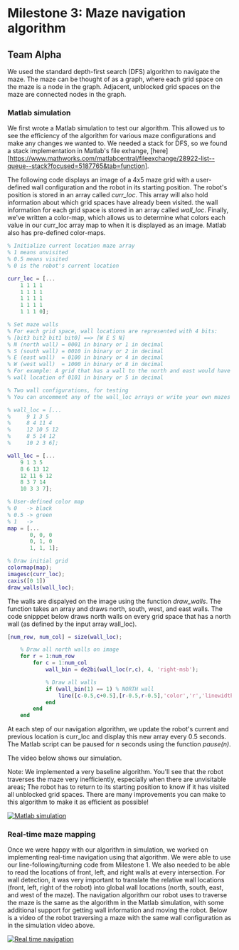 # Milestone 3: Maze navigation algorithm
## Team Alpha

We used the standard depth-first search (DFS) algorithm to navigate the maze. The maze can be thought of as a graph, where each grid space on the maze is a node in the graph. Adjacent, unblocked grid spaces on the maze are connected nodes in the graph. 

### Matlab simulation

We first wrote a Matlab simulation to test our algorithm. This allowed us to see the efficiency of the algorithm for various maze configurations and make any changes we wanted to. We needed a stack for DFS, so we found a stack implementation in Matlab's file exhange, [here][https://www.mathworks.com/matlabcentral/fileexchange/28922-list--queue--stack?focused=5187765&tab=function]. 

The following code displays an image of a 4x5 maze grid with a user-defined wall configuration and the robot in its starting position. The robot's position is stored in an array called *curr_loc*. This array will also hold information about which grid spaces have already been visited. the wall information for each grid space is stored in an array called *wall_loc*. Finally, we've written a color-map, which allows us to determine what colors each value in our curr_loc array map to when it is displayed as an image. Matlab also has pre-defined color-maps.

```matlab
% Initialize current location maze array
% 1 means unvisited
% 0.5 means visited
% 0 is the robot's current location

curr_loc = [...
    1 1 1 1 
    1 1 1 1
    1 1 1 1
    1 1 1 1 
    1 1 1 0];  

% Set maze walls
% For each grid space, wall locations are represented with 4 bits:
% [bit3 bit2 bit1 bit0] ==> [W E S N]
% N (north wall) = 0001 in binary or 1 in decimal
% S (south wall) = 0010 in binary or 2 in decimal
% E (east wall)  = 0100 in binary or 4 in decimal
% W (west wall)  = 1000 in binary or 8 in decimal
% For example: A grid that has a wall to the north and east would have a
% wall location of 0101 in binary or 5 in decimal

% Two wall configurations, for testing
% You can uncomment any of the wall_loc arrays or write your own mazes

% wall_loc = [...
%     9 1 3 5
%     8 4 11 4
%     12 10 5 12
%     8 5 14 12
%     10 2 3 6];

wall_loc = [...
    9 1 3 5
    8 6 13 12
    12 11 6 12
    8 3 7 14
    10 3 3 7];

% User-defined color map
% 0   -> black
% 0.5 -> green
% 1   ->
map = [...
       0, 0, 0 
       0, 1, 0
       1, 1, 1];

% Draw initial grid
colormap(map);
imagesc(curr_loc);
caxis([0 1])
draw_walls(wall_loc);
```

The walls are dispalyed on the image using the function *draw_walls*. The function takes an array and draws north, south, west, and east walls. The code snipppet below draws north walls on every grid space that has a north wall (as defined by the input array wall_loc).

```matlab
[num_row, num_col] = size(wall_loc);

    % Draw all north walls on image
    for r = 1:num_row
        for c = 1:num_col
            wall_bin = de2bi(wall_loc(r,c), 4, 'right-msb');

            % Draw all walls
            if (wall_bin(1) == 1) % NORTH wall
                line([c-0.5,c+0.5],[r-0.5,r-0.5],'color','r','linewidth', 3);
            end
        end
    end
```
At each step of our navigation algorithm, we update the robot's current and previous location is curr_loc and display this new array every 0.5 seconds. The Matlab script can be paused for *n* seconds using the function *pause(n)*.

The video below shows our simulation.

Note: We implemented a very baseline algorithm. You'll see that the robot traverses the maze very inefficiently, especially when there are unvisitable areas; The robot has to return to its starting position to know if it has visited all unblocked grid spaces. There are many improvements you can make to this algorithm to make it as efficient as possible!

[![Matlab simulation](http://img.youtube.com/vi/D2ZzObOqn5M/0.jpg)](http://www.youtube.com/watch?v=D2ZzObOqn5M)

### Real-time maze mapping

Once we were happy with our algorithm in simulation, we worked on implementing real-time navigation using that algorithm. We were able to use our line-following/turning code from Milestone 1. We also needed to be able to read the locations of front, left, and right walls at every intersection. For wall detection, it was very important to translate the relative wall locations (front, left, right of the robot) into global wall locations (north, south, east, and west of the maze). The navigation algorithm our robot uses to traverse the maze is the same as the algorithm in the Matlab simulation, with some additional support for getting wall information and moving the robot. Below is a video of the robot traversing a maze with the same wall configuration as in the simulation video above.

[![Real time navigation](http://img.youtube.com/vi/tvfH1x9lJSg/0.jpg)](http://www.youtube.com/watch?v=tvfH1x9lJSg)

